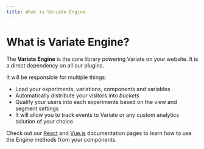 ```yaml
---
title: What is Variate Engine
---
```


# What is Variate Engine?

The **Variate Engine** is the core library powering Variate on your website. It is a direct dependency on all our plugins.

It will be responsible for multiple things:

- Load your experiments, variations, components and variables
- Automatically distribute your visitors into *buckets*
- Qualify your users into each experiments based on the view and segment settings
- It will allow you to track events to Variate or any custom analytics solution of your choice

Check out our [React](/react) and [Vue.js](/vue) documentation pages to learn how to use the Engine methods from your components.
